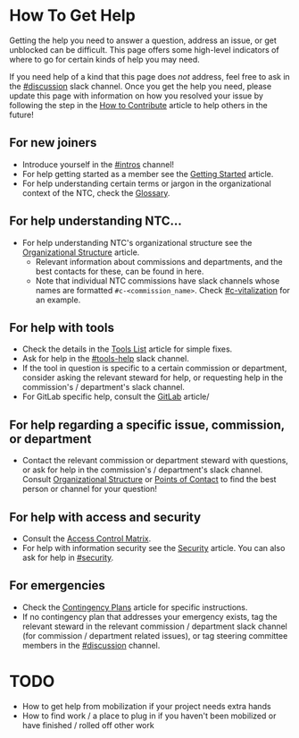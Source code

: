 # How To Get Help

Getting the help you need to answer a question, address an issue, or get unblocked can be difficult. This page offers some high-level indicators of where to go for certain kinds of help you may need. 

If you need help of a kind that this page does _not_ address, feel free to ask in the [#discussion](https://dsa-ntc.slack.com/channels/discussion) slack channel. Once you get the help you need, please update this page with information on how you resolved your issue by following the step in the [How to Contribute](./contributing.md) article to help others in the future!

## For new joiners
- Introduce yourself in the [#intros](https://dsa-ntc.slack.com/channels/intros) channel!
- For help getting started as a member see the [Getting Started](./getting-started.md) article.
- For help understanding certain terms or jargon in the organizational context of the NTC, check the [Glossary](./glossary.md).

## For help understanding NTC...
- For help understanding NTC's organizational structure see the [Organizational Structure](./organizational-structure.md) article.
  - Relevant information about commissions and departments, and the best contacts for these, can be found in here.
  - Note that individual NTC commissions have slack channels whose names are formatted `#c-<commission_name>`. Check [#c-vitalization](https://dsa-ntc.slack.com/channels/c-vitalization) for an example.

## For help with tools
- Check the details in the [Tools List](./tools-list.md) article for simple fixes.
- Ask for help in the [#tools-help](https://dsa-ntc.slack.com/channels/tools-help) slack channel.
- If the tool in question is specific to a certain commission or department, consider asking the relevant steward for help, or requesting help in the commission's / department's slack channel.
- For GitLab specific help, consult the [GitLab](./gitlab.md) article/

## For help regarding a specific issue, commission, or department
- Contact the relevant commission or department steward with questions, or ask for help in the commission's / department's slack channel. Consult [Organizational Structure](./organizational-structure.md) or [Points of Contact](./points-of-contact.md) to find the best person or channel for your question!

## For help with access and security
- Consult the [Access Control Matrix](./access-control-matrix.md).
- For help with information security see the [Security](./Security.md) article. You can also ask for help in [#security](https://dsa-ntc.slack.com/channels/security).

## For emergencies
- Check the [Contingency Plans](./contingency-plans.md) article for specific instructions.
- If no contingency plan that addresses your emergency exists, tag the relevant steward in the relevant commission / department slack channel (for commission / department related issues), or tag steering committee members in the [#discussion](https:dsa-ntc.slack.com/channels/discussion) channel. 

# TODO

- How to get help from mobilization if your project needs extra hands
- How to find work / a place to plug in if you haven't been mobilized or have finished / rolled off other work
